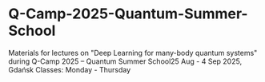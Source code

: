 # Q-Camp-2025-Quantum-Summer-School
Materials for lectures on "Deep Learning for many-body quantum systems" during Q-Camp 2025 – Quantum Summer School25 Aug - 4 Sep 2025, Gdańsk Classes: Monday - Thursday
